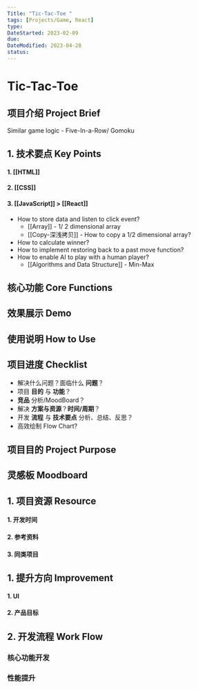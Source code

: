 ```yaml
---
Title: "Tic-Tac-Toe "
tags: [Projects/Game, React]
type:
DateStarted: 2023-02-09
due:
DateModified: 2023-04-28
status:
---
```


# Tic-Tac-Toe

## 项目介绍 Project Brief

Similar game logic - Five-In-a-Row/ Gomoku

## 1. 技术要点 Key Points

#### 1. [[HTML]]

#### 2. [[CSS]]

#### 3. [[JavaScript]] > [[React]]

- How to store data and listen to click event?
  - [[Array]] - 1/ 2 dimensional array
  - [[Copy-深浅拷贝]] - How to copy a 1/2 dimensional array?
- How to calculate winner?
- How to implement restoring back to a past move function?
- How to enable AI to play with a human player?
  - [[Algorithms and Data Structure]] - Min-Max

## 核心功能 Core Functions

## 效果展示 Demo

## 使用说明 How to Use

## 项目进度 Checklist

- 解决什么问题？面临什么 **问题**？
- 项目 **目的** 与 **功能**？
- **竞品** 分析/MoodBoard？
- 解决 **方案与资源**？**时间/周期**？
- 开发 **流程** 与 **技术要点** 分析、总结、反思？
- 高效绘制 Flow Chart?

## 项目目的 Project Purpose

## 灵感板 Moodboard

## 1. 项目资源 Resource

#### 1. 开发时间

#### 2. 参考资料

#### 3. 同类项目

## 1. 提升方向 Improvement

#### 1. UI

#### 2. 产品目标

## 2. 开发流程 Work Flow

### 核心功能开发

### 性能提升
